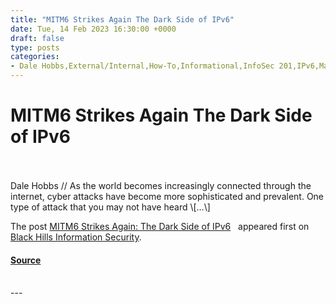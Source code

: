 ```yaml
---
title: "MITM6 Strikes Again The Dark Side of IPv6"
date: Tue, 14 Feb 2023 16:30:00 +0000
draft: false
type: posts
categories: 
- Dale Hobbs,External/Internal,How-To,Informational,InfoSec 201,IPv6,Machine-in-the-Middle,MITM6,ntlmrelayx,Replication-Get-Changes-All
---
```

# MITM6 Strikes Again The Dark Side of IPv6

<br/>

<br/>
Dale Hobbs // As the world becomes increasingly connected through the internet, cyber attacks have become more sophisticated and prevalent. One type of attack that you may not have heard \[…\]

The post [MITM6 Strikes Again: The Dark Side of IPv6](https://www.blackhillsinfosec.com/mitm6-strikes-again-the-dark-side-of-ipv6/)   appeared first on [Black Hills Information Security](https://www.blackhillsinfosec.com).

#### [Source](https://www.blackhillsinfosec.com/mitm6-strikes-again-the-dark-side-of-ipv6/)

<br/>
---
